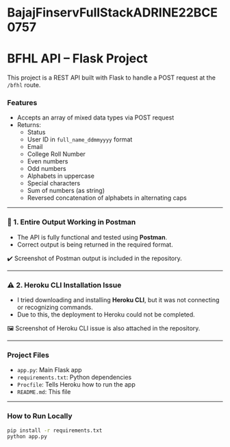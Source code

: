 # BajajFinservFullStackADRINE22BCE0757
# BFHL API – Flask Project

This project is a REST API built with Flask to handle a POST request at the `/bfhl` route.

### Features

- Accepts an array of mixed data types via POST request
- Returns:
  - Status
  - User ID in `full_name_ddmmyyyy` format
  - Email
  - College Roll Number
  - Even numbers
  - Odd numbers
  - Alphabets in uppercase
  - Special characters
  - Sum of numbers (as string)
  - Reversed concatenation of alphabets in alternating caps

---

### 🧪 1. Entire Output Working in Postman

- The API is fully functional and tested using **Postman**.
- Correct output is being returned in the required format.

✔️ Screenshot of Postman output is included in the repository.

---

### ⚠️ 2. Heroku CLI Installation Issue

- I tried downloading and installing **Heroku CLI**, but it was not connecting or recognizing commands.
- Due to this, the deployment to Heroku could not be completed.

🖼️ Screenshot of Heroku CLI issue is also attached in the repository.

---

### Project Files

- `app.py`: Main Flask app
- `requirements.txt`: Python dependencies
- `Procfile`: Tells Heroku how to run the app
- `README.md`: This file

---

### How to Run Locally

```bash
pip install -r requirements.txt
python app.py
